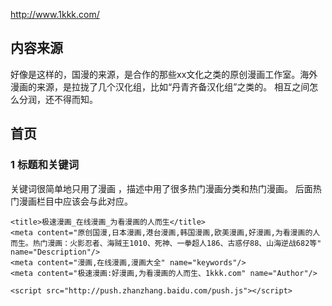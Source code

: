 http://www.1kkk.com/

## 内容来源

 好像是这样的，国漫的来源，是合作的那些xx文化之类的原创漫画工作室。海外漫画的来源，是拉拢了几个汉化组，比如“丹青齐备汉化组”之类的。
 相互之间怎么分润，还不得而知。

## 首页

### 1 标题和关键词
 关键词很简单地只用了漫画 ，描述中用了很多热门漫画分类和热门漫画。
 后面热门漫画栏目中应该会与此对应。

    <title>极速漫画_在线漫画_为看漫画的人而生</title>
    <meta content="原创国漫,日本漫画,港台漫画,韩国漫画,欧美漫画,好漫画,为看漫画的人而生。热门漫画：火影忍者、海贼王1010、死神、一拳超人186、古惑仔88、山海逆战682等" name="Description"/>
    <meta content="漫画,在线漫画,漫画大全" name="keywords"/>
    <meta content="极速漫画:好漫画,为看漫画的人而生、1kkk.com" name="Author"/> 

    <script src="http://push.zhanzhang.baidu.com/push.js"></script>

